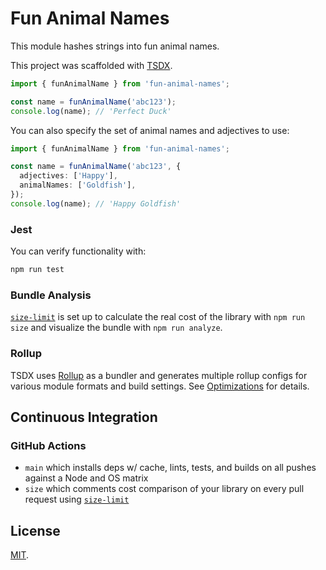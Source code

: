 # Fun Animal Names

This module hashes strings into fun animal names.

This project was scaffolded with [TSDX](https://tsdx.io/).

```ts
import { funAnimalName } from 'fun-animal-names';

const name = funAnimalName('abc123');
console.log(name); // 'Perfect Duck'
```

You can also specify the set of animal names and adjectives to use:

```ts
import { funAnimalName } from 'fun-animal-names';

const name = funAnimalName('abc123', {
  adjectives: ['Happy'],
  animalNames: ['Goldfish'],
});
console.log(name); // 'Happy Goldfish'
```

### Jest

You can verify functionality with:

```sh
npm run test
```

### Bundle Analysis

[`size-limit`](https://github.com/ai/size-limit) is set up to calculate the real cost of the library with `npm run size` and visualize the bundle with `npm run analyze`.

### Rollup

TSDX uses [Rollup](https://rollupjs.org) as a bundler and generates multiple rollup configs for various module formats and build settings. See [Optimizations](#optimizations) for details.

## Continuous Integration

### GitHub Actions

- `main` which installs deps w/ cache, lints, tests, and builds on all pushes against a Node and OS matrix
- `size` which comments cost comparison of your library on every pull request using [`size-limit`](https://github.com/ai/size-limit)

## License

[MIT](http://opensource.org/licenses/MIT).

